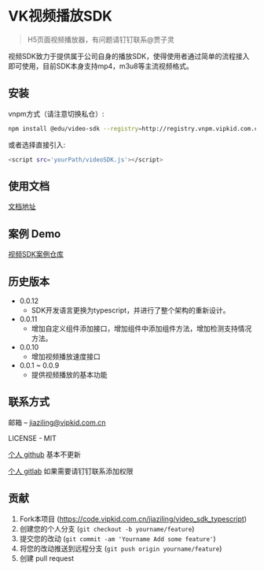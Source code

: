 # VK视频播放SDK
> H5页面视频播放器，有问题请钉钉联系@贾子灵

视频SDK致力于提供属于公司自身的播放SDK，使得使用者通过简单的流程接入即可使用，目前SDK本身支持mp4，m3u8等主流视频格式。

## 安装

vnpm方式（请注意切换私仓）:

```sh
npm install @edu/video-sdk --registry=http://registry.vnpm.vipkid.com.cn
```

或者选择直接引入:

```sh
<script src='yourPath/videoSDK.js'></script>
```

## 使用文档

[文档地址](http://a66-video.sdk.vipkid-qa.com.cn/v1/)

## 案例 Demo

[视频SDK案例仓库](https://code.vipkid.com.cn/ecp/videoSdkExample)

## 历史版本
* 0.0.12
    * SDK开发语言更换为typescript，并进行了整个架构的重新设计。
* 0.0.11
    * 增加自定义组件添加接口，增加组件中添加组件方法，增加检测支持情况方法。
* 0.0.10
    * 增加视频播放速度接口
* 0.0.1 ~ 0.0.9
    * 提供视频播放的基本功能

## 联系方式

邮箱 – jiaziling@vipkid.com.cn

LICENSE - MIT

[个人 github](https://github.com/jzllove9) 基本不更新

[个人 gitlab](https://code.vipkid.com.cn/jiaziling) 如果需要请钉钉联系添加权限

## 贡献

1. Fork本项目 (<https://code.vipkid.com.cn/jiaziling/video_sdk_typescript>)
2. 创建您的个人分支 (`git checkout -b yourname/feature`)
3. 提交您的改动 (`git commit -am 'Yourname Add some feature'`)
4. 将您的改动推送到远程分支 (`git push origin yourname/feature`)
5. 创建 pull request
